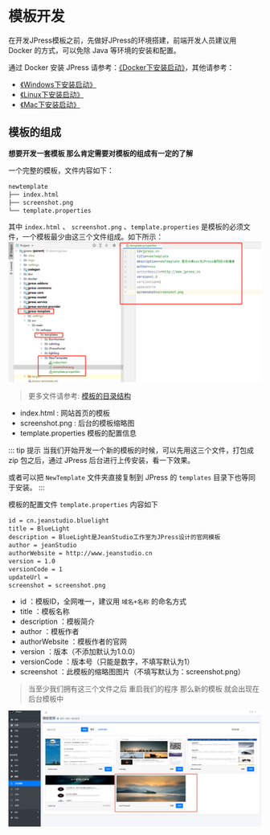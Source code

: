 # 模板开发

在开发JPress模板之前，先做好JPress的环境搭建，前端开发人员建议用 Docker 的方式，可以免除 Java 等环境的安装和配置。

通过 Docker 安装 JPress 请参考：[《Docker下安装启动》](xxxxxx)，其他请参考：
- [《Windows下安装启动》](xxxxxx)
- [《Linux下安装启动》](xxxxxx)
- [《Mac下安装启动》](xxxxxx)

## 模板的组成

**想要开发一套模板 那么肯定需要对模板的组成有一定的了解**

一个完整的模板，文件内容如下：

```
newtemplate
├── index.html
├── screenshot.png
└── template.properties
```

其中 `index.html` 、 `screenshot.png` 、`template.properties` 是模板的必须文件，一个模板最少由这三个文件组成。如下所示：
![img.png](../image/template/template_1.png)
> 更多文件请参考: [模板的目录结构](template_directory.md)

- index.html : 网站首页的模板
- screenshot.png : 后台的模板缩略图
- template.properties 模板的配置信息

::: tip 提示
当我们开始开发一个新的模板的时候，可以先用这三个文件，打包成 zip 包之后，通过 JPress 后台进行上传安装，看一下效果。

或者可以把 `NewTemplate` 文件夹直接复制到 JPress 的 `templates` 目录下也等同于安装。
:::

模板的配置文件 `template.properties` 内容如下

```
id = cn.jeanstudio.bluelight
title = BlueLight
description = BlueLight是JeanStudio工作室为JPress设计的官网模板
author = jeanStudio
authorWebsite = http://www.jeanstudio.cn
version = 1.0
versionCode = 1
updateUrl =
screenshot = screenshot.png
```

* id ：模板ID，全网唯一，建议用 `域名+名称` 的命名方式
* title ：模板名称
* description ：模板简介
* author ：模板作者
* authorWebsite ：模板作者的官网
* version ：版本（不添加默认为1.0.0）
* versionCode ：版本号（只能是数字，不填写默认为1）
* screenshot ：此模板的缩略图图片（不填写默认为：screenshot.png）

> 当至少我们拥有这三个文件之后 重启我们的程序 那么新的模板 就会出现在后台模板中

![img.png](../image/template/template_2.png)
